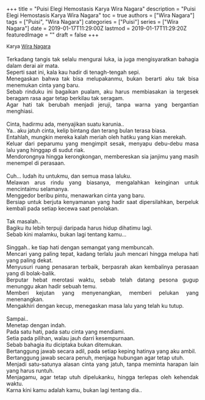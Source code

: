 +++
title = "Puisi Elegi Hemostasis Karya Wira Nagara"
description = "Puisi Elegi Hemostasis Karya Wira Nagara"
toc = true
authors = ["Wira Nagara"]
tags = ["Puisi", "Wira Nagara"]
categories = ["Puisi"]
series = ["Wira Nagara"]
date = 2019-01-17T11:29:00Z
lastmod = 2019-01-17T11:29:20Z
featuredImage = ""
draft = false
+++

<div style="text-align: justify;">
<div style="font-size: small;">Karya <a href="/authors/wira-nagara/" target="_blank">Wira Nagara</a></div><br />
Terkadang tangis tak selalu mengurai luka, ia juga mengisyaratkan bahagia dalam derai air mata.<br />Seperti saat ini, kala kau hadir di tenagh-tengah sepi.<br />Menegaskan bahwa tak bisa melupakanmu, bukan berarti aku tak bisa menemukan cinta yang baru.<br />Sebab rinduku ini bagaikan pualam, aku harus membiasakan ia tergesek beragam rasa agar tetap berkilau tak seragam.<br />Agar hati tak berubah menjadi jeruji, tanpa warna yang bergantian menghiasi.<br /><br />Cinta, hadirmu ada, menyajikan suatu karunia..<br />Ya.. aku jatuh cinta, kelip bintang dan terang bulan terasa biasa.<br />Entahlah, mungkin mereka kalah meriah oleh hatiku yang kian merekah.<br />Keluar dari peparumu yang mengimpit sesak, menyapu debu-debu masa lalu yang hinggap di sudut riak.<br />Mendorongnya hingga kerongkongan, membereskan sia janjimu yang masih menempel di perasaan.<br /><br />Cuh... ludah itu untukmu, dan semua masa laluku.<br />Melawan arus rindu yang biasanya, mengalahkan keinginan untuk mencintaimu selamanya.<br />Menggedor beribu pintu, menawarkan cinta yang baru.<br />Bersiap untuk berjuta kenyamanan yang hadir saat dipersilahkan, berpeluk kembali pada setiap kecewa saat penolakan.<br /><br />Tak masalah..<br />Bagiku itu lebih terpuji daripada harus hidup dihatimu lagi.<br />Sebab kini malamku, bukan lagi tentang kamu...<br /><br />Singgah.. ke tiap hati dengan semangat yang membuncah.<br />Mencari yang paling tepat, kadang terlalu jauh mencari hingga melupa hati yang paling dekat.<br />Menyusuri ruang penasaran terbaik, berpasrah akan kembalinya perasaan yang di bolak-balik.<br />Berputar hebat merotasi waktu, sebab telah datang pesona gugup menunggu akan hadir sebuah temu.<br />Memberi kejutan yang menyenangkan, memberi pelukan yang menenangkan.<br />Mengakhiri dengan kecup, menegaskan masa lalu yang telah ku tutup.<br /><br />Sampai..<br />Menetap dengan indah.<br />Pada satu hati, pada satu cinta yang mendiami.<br />Setia pada pilihan, walau jauh darri kesempurnaan.<br />Sebab bahagia itu diciptaka bukan ditemukan.<br />Bertanggung jawab secara adil,  pada setiap keping hatinya yang aku ambil.<br />Bertanggung jawab secara penuh, menjaga hubungan agar tetap utuh.<br />Menjadi satu-satunya alasan cinta yang jatuh, tanpa meminta harapan lain yang harus runtuh.<br />Menjagamu, agar tetap utuh dipelukanku, hingga terlepas oleh kehendak waktu.<br />Karna kini kamu adalah kamu, bukan lagi tentang dia..</div>
